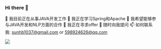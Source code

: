 ### Hi there 👋

<!--
**shbone/shbone** is a ✨ _special_ ✨ repository because its `README.md` (this file) appears on your GitHub profile.

Here are some ideas to get you started:

- 🔭 I’m currently working on JAVA
- 🌱 I’m currently learning Spring,Apache
- 👯 I’m looking to collaborate on JAVA,NLP
- 🤔 I’m looking for help with special offer
- 💬 Ask me about any question
- 📫 How to reach me: sunhb1037@gmail.com
-->

🔭 我目前正在从事JAVA开发工作
🌱 我正在学习Spring和Apache
👯 我希望能够参与JAVA开发和NLP方面的合作
🤔 我正在寻求offer
💬 随时向我提问
📫 如何联系我: sunhb1037@gmail.com or 598924626@qq.com

<img align="left" src="https://github-readme-stats.vercel.app/api?username=shbone&show_icons=true&icon_color=0366d6&text_color=24292e&bg_color=ffffff&hide_title=true&locale=cn" />

